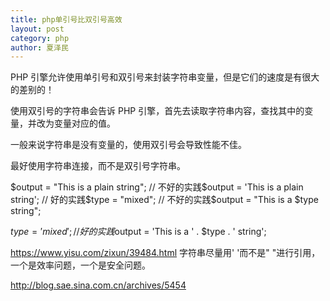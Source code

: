 ```yaml
---
title: php单引号比双引号高效
layout: post
category: php
author: 夏泽民
---
```

PHP 引擎允许使用单引号和双引号来封装字符串变量，但是它们的速度是有很大的差别的！

使用双引号的字符串会告诉 PHP 引擎，首先去读取字符串内容，查找其中的变量，并改为变量对应的值。

一般来说字符串是没有变量的，使用双引号会导致性能不佳。

最好使用字符串连接，而不是双引号字符串。

$output = "This is a plain string";  // 不好的实践$output = 'This is a plain string';  // 好的实践$type = "mixed";                     // 不好的实践$output = "This is a $type string";

$type = 'mixed';                     // 好的实践$output = 'This is a ' . $type . ' string';
<!-- more -->
https://www.yisu.com/zixun/39484.html
字符串尽量用' '而不是" "进行引用，一个是效率问题，一个是安全问题。

http://blog.sae.sina.com.cn/archives/5454

